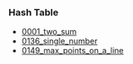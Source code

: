 ### Hash Table
- [0001_two_sum](../src/0001_two_sum.cpp)
- [0136_single_number](../src/0136_single_number.cpp)
- [0149_max_points_on_a_line](../src/0149_max_points_on_a_line.cpp)